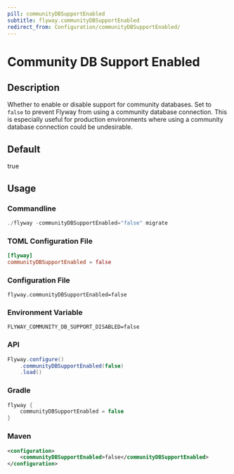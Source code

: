 ```yaml
---
pill: communityDBSupportEnabled
subtitle: flyway.communityDBSupportEnabled
redirect_from: Configuration/communityDBSupportEnabled/
---
```


# Community DB Support Enabled

## Description
Whether to enable or disable support for community databases. Set to `false` to prevent Flyway from using a community database connection.
This is especially useful for production environments where using a community database connection could be undesirable.

## Default
true

## Usage

### Commandline
```powershell
./flyway -communityDBSupportEnabled="false" migrate
```

### TOML Configuration File
```toml
[flyway]
communityDBSupportEnabled = false
```

### Configuration File
```properties
flyway.communityDBSupportEnabled=false
```

### Environment Variable
```properties
FLYWAY_COMMUNITY_DB_SUPPORT_DISABLED=false
```

### API
```java
Flyway.configure()
    .communityDBSupportEnabled(false)
    .load()
```

### Gradle
```groovy
flyway {
    communityDBSupportEnabled = false
}
```

### Maven
```xml
<configuration>
    <communityDBSupportEnabled>false</communityDBSupportEnabled>
</configuration>
```
